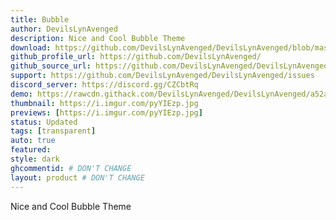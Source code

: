 ```yaml
---
title: Bubble
author: DevilsLynAvenged
description: Nice and Cool Bubble Theme
download: https://github.com/DevilsLynAvenged/DevilsLynAvenged/blob/master/Theme_Group_1/Bubble.theme.css
github_profile_url: https://github.com/DevilsLynAvenged/
github_source_url: https://github.com/DevilsLynAvenged/DevilsLynAvenged/blob/master/Theme_Group_1/Bubble.theme.css
support: https://github.com/DevilsLynAvenged/DevilsLynAvenged/issues
discord_server: https://discord.gg/CZCbtRq
demo: https://rawcdn.githack.com/DevilsLynAvenged/DevilsLynAvenged/a52a7fe6798ccccf2c496e8cb67194fae22a093b/Theme_Group_1/Bubble.theme.css
thumbnail: https://i.imgur.com/pyYIEzp.jpg
previews: [https://i.imgur.com/pyYIEzp.jpg]
status: Updated
tags: [transparent]
auto: true
featured:
style: dark
ghcommentid: # DON'T CHANGE
layout: product # DON'T CHANGE
---
```

Nice and Cool Bubble Theme
